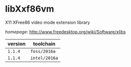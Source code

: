 # libXxf86vm

X11 XFree86 video mode extension library

*homepage*: <http://www.freedesktop.org/wiki/Software/xlibs>

version | toolchain
--------|----------
``1.1.4`` | ``foss/2016a``
``1.1.4`` | ``intel/2016a``
